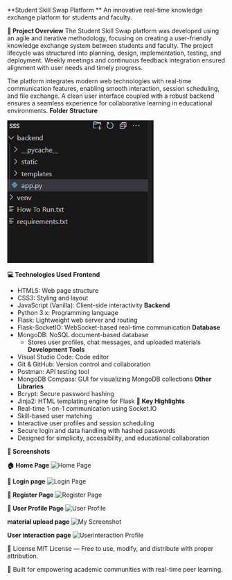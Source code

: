 **Student Skill Swap Platform **
An innovative real-time knowledge exchange platform for students and faculty.

**📘 Project Overview**
The Student Skill Swap platform was developed using an agile and iterative methodology, focusing on creating a user-friendly knowledge exchange system between students and faculty. The project lifecycle was structured into planning, design, implementation, testing, and deployment. Weekly meetings and continuous feedback integration ensured alignment with user needs and timely progress.

The platform integrates modern web technologies with real-time communication features, enabling smooth interaction, session scheduling, and file exchange. A clean user interface coupled with a robust backend ensures a seamless experience for collaborative learning in educational environments.
**Folder Structure**

![folder structure](https://github.com/sinchana1408/Student_Skill_swap/blob/0c83eaa83a9cb48b9e799f5d132f0d0976716816/Screenshot%202025-07-11%20105105.png)

**💻 Technologies Used**
**Frontend**
- HTML5: Web page structure
- CSS3: Styling and layout
- JavaScript (Vanilla): Client-side interactivity
**Backend**
- Python 3.x: Programming language
- Flask: Lightweight web server and routing
- Flask-SocketIO: WebSocket-based real-time communication
**Database**
- MongoDB: NoSQL document-based database
  - Stores user profiles, chat messages, and uploaded materials
**Development Tools**
- Visual Studio Code: Code editor
- Git & GitHub: Version control and collaboration
- Postman: API testing tool
- MongoDB Compass: GUI for visualizing MongoDB collections
**Other Libraries**
- Bcrypt: Secure password hashing
- Jinja2: HTML templating engine for Flask
**🚀 Key Highlights**
- Real-time 1-on-1 communication using Socket.IO
- Skill-based user matching
- Interactive user profiles and session scheduling
- Secure login and data handling with hashed passwords
- Designed for simplicity, accessibility, and educational collaboration

**📸 Screenshots**

**🏠 Home Page**
![Home Page](images/home.png)

**🔐 Login page**
![Login Page](images/login.png)

**🔐 Register Page**
![Register Page](images/login.png)

**👤 User Profile Page**
![User Profile](images/profile.png)

**material upload page** 
![My Screenshot](images/screenshot.png)

**User interaction page**
![Userinteraction Profile](images/profile.png)

📃 License MIT License — Free to use, modify, and distribute with proper attribution.

📘 Built for empowering academic communities with real-time peer learning.
